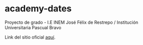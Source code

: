 # academy-dates

Proyecto de grado - I.E INEM José Félix de Restrepo / Institución Universitaria Pascual Bravo

Link del sitio oficial [aquí](http://academy-dates.herokuapp.com/).
